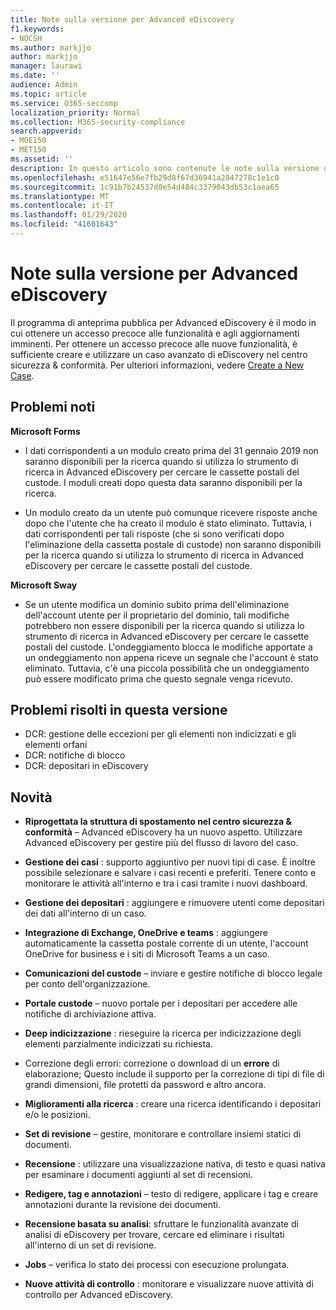 ```yaml
---
title: Note sulla versione per Advanced eDiscovery
f1.keywords:
- NOCSH
ms.author: markjjo
author: markjjo
manager: laurawi
ms.date: ''
audience: Admin
ms.topic: article
ms.service: O365-seccomp
localization_priority: Normal
ms.collection: M365-security-compliance
search.appverid:
- MOE150
- MET150
ms.assetid: ''
description: In questo articolo sono contenute le note sulla versione di Advanced eDiscovery.
ms.openlocfilehash: e51647e56e7fb29d8f67d36941a2847278c1e1c0
ms.sourcegitcommit: 1c91b7b24537d0e54d484c3379043db53c1aea65
ms.translationtype: MT
ms.contentlocale: it-IT
ms.lasthandoff: 01/29/2020
ms.locfileid: "41601643"
---
```

# <a name="release-notes-for-advanced-ediscovery"></a>Note sulla versione per Advanced eDiscovery

Il programma di anteprima pubblica per Advanced eDiscovery è il modo in cui ottenere un accesso precoce alle funzionalità e agli aggiornamenti imminenti. Per ottenere un accesso precoce alle nuove funzionalità, è sufficiente creare e utilizzare un caso avanzato di eDiscovery nel centro sicurezza & conformità. Per ulteriori informazioni, vedere [Create a New Case](create-new-ediscovery-case.md).

## <a name="known-issues"></a>Problemi noti

**Microsoft Forms**

- I dati corrispondenti a un modulo creato prima del 31 gennaio 2019 non saranno disponibili per la ricerca quando si utilizza lo strumento di ricerca in Advanced eDiscovery per cercare le cassette postali del custode. I moduli creati dopo questa data saranno disponibili per la ricerca.

- Un modulo creato da un utente può comunque ricevere risposte anche dopo che l'utente che ha creato il modulo è stato eliminato. Tuttavia, i dati corrispondenti per tali risposte (che si sono verificati dopo l'eliminazione della cassetta postale di custode) non saranno disponibili per la ricerca quando si utilizza lo strumento di ricerca in Advanced eDiscovery per cercare le cassette postali del custode.
 
**Microsoft Sway**

- Se un utente modifica un dominio subito prima dell'eliminazione dell'account utente per il proprietario del dominio, tali modifiche potrebbero non essere disponibili per la ricerca quando si utilizza lo strumento di ricerca in Advanced eDiscovery per cercare le cassette postali del custode. L'ondeggiamento blocca le modifiche apportate a un ondeggiamento non appena riceve un segnale che l'account è stato eliminato. Tuttavia, c'è una piccola possibilità che un ondeggiamento può essere modificato prima che questo segnale venga ricevuto.

## <a name="issues-fixed-in-this-release"></a>Problemi risolti in questa versione

- DCR: gestione delle eccezioni per gli elementi non indicizzati e gli elementi orfani
- DCR: notifiche di blocco
- DCR: depositari in eDiscovery

## <a name="whats-new"></a>Novità

- **Riprogettata la struttura di spostamento nel centro sicurezza & conformità** – Advanced eDiscovery ha un nuovo aspetto. Utilizzare Advanced eDiscovery per gestire più del flusso di lavoro del caso.

- **Gestione dei casi** : supporto aggiuntivo per nuovi tipi di case. È inoltre possibile selezionare e salvare i casi recenti e preferiti. Tenere conto e monitorare le attività all'interno e tra i casi tramite i nuovi dashboard.

- **Gestione dei depositari** : aggiungere e rimuovere utenti come depositari dei dati all'interno di un caso.

- **Integrazione di Exchange, OneDrive e teams** : aggiungere automaticamente la cassetta postale corrente di un utente, l'account OneDrive for business e i siti di Microsoft Teams a un caso. 

- **Comunicazioni del custode** – inviare e gestire notifiche di blocco legale per conto dell'organizzazione.

- **Portale custode** – nuovo portale per i depositari per accedere alle notifiche di archiviazione attiva.

- **Deep indicizzazione** : rieseguire la ricerca per indicizzazione degli elementi parzialmente indicizzati su richiesta.

- Correzione degli errori: correzione o download di un **errore** di elaborazione; Questo include il supporto per la correzione di tipi di file di grandi dimensioni, file protetti da password e altro ancora. 

- **Miglioramenti alla ricerca** : creare una ricerca identificando i depositari e/o le posizioni.

- **Set di revisione** – gestire, monitorare e controllare insiemi statici di documenti.

- **Recensione** : utilizzare una visualizzazione nativa, di testo e quasi nativa per esaminare i documenti aggiunti al set di recensioni.

- **Redigere, tag e annotazioni** – testo di redigere, applicare i tag e creare annotazioni durante la revisione dei documenti.
  
- **Recensione basata su analisi**: sfruttare le funzionalità avanzate di analisi di eDiscovery per trovare, cercare ed eliminare i risultati all'interno di un set di revisione.

- **Jobs** – verifica lo stato dei processi con esecuzione prolungata.

- **Nuove attività di controllo** : monitorare e visualizzare nuove attività di controllo per Advanced eDiscovery.
